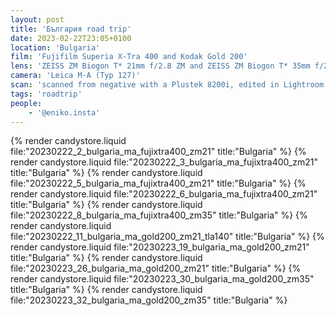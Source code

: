 ```yaml
---
layout: post
title: 'България road trip'
date: 2023-02-22T23:05+0100
location: 'Bulgaria'
film: 'Fujifilm Superia X-Tra 400 and Kodak Gold 200'
lens: 'ZEISS ZM Biogon T* 21mm f/2.8 ZM and ZEISS ZM Biogon T* 35mm f/2 ZM'
camera: 'Leica M-A (Typ 127)'
scan: 'scanned from negative with a Plustek 8200i, edited in Lightroom'
tags: 'roadtrip'
people: 
    - '@eniko.insta'
---
```


{% render candystore.liquid file:"20230222_2_bulgaria_ma_fujixtra400_zm21" title:"Bulgaria" %}
{% render candystore.liquid file:"20230222_3_bulgaria_ma_fujixtra400_zm21" title:"Bulgaria" %}
{% render candystore.liquid file:"20230222_5_bulgaria_ma_fujixtra400_zm21" title:"Bulgaria" %}
{% render candystore.liquid file:"20230222_6_bulgaria_ma_fujixtra400_zm21" title:"Bulgaria" %}
{% render candystore.liquid file:"20230222_8_bulgaria_ma_fujixtra400_zm35" title:"Bulgaria" %}
{% render candystore.liquid file:"20230222_11_bulgaria_ma_gold200_zm21_tla140" title:"Bulgaria" %}
{% render candystore.liquid file:"20230223_19_bulgaria_ma_gold200_zm21" title:"Bulgaria" %}
{% render candystore.liquid file:"20230223_26_bulgaria_ma_gold200_zm21" title:"Bulgaria" %}
{% render candystore.liquid file:"20230223_30_bulgaria_ma_gold200_zm35" title:"Bulgaria" %}
{% render candystore.liquid file:"20230223_32_bulgaria_ma_gold200_zm35" title:"Bulgaria" %}
